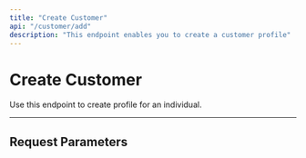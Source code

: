 ```yaml
---
title: "Create Customer"
api: "/customer/add"
description: "This endpoint enables you to create a customer profile"
---
```


# Create Customer

Use this endpoint to create profile for an individual.

---

## Request Parameters
